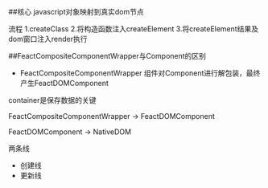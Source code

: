 
##核心
javascript对象映射到真实dom节点

流程
1.createClass
2.将构造函数注入createElement
3.将createElement结果及dom窗口注入render执行

##FeactCompositeComponentWrapper与Component的区别
- FeactCompositeComponentWrapper 组件对Component进行解包装，最终产生FeactDOMComponent



container是保存数据的关键

FeactCompositeComponentWrapper -> FeactDOMComponent

FeactDOMComponent -> NativeDOM 

两条线
- 创建线
- 更新线